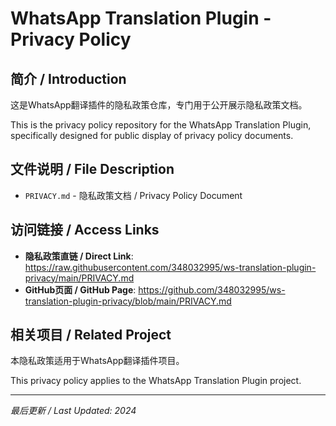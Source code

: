 # WhatsApp Translation Plugin - Privacy Policy

## 简介 / Introduction

这是WhatsApp翻译插件的隐私政策仓库，专门用于公开展示隐私政策文档。

This is the privacy policy repository for the WhatsApp Translation Plugin, specifically designed for public display of privacy policy documents.

## 文件说明 / File Description

- `PRIVACY.md` - 隐私政策文档 / Privacy Policy Document

## 访问链接 / Access Links

- **隐私政策直链 / Direct Link**: https://raw.githubusercontent.com/348032995/ws-translation-plugin-privacy/main/PRIVACY.md
- **GitHub页面 / GitHub Page**: https://github.com/348032995/ws-translation-plugin-privacy/blob/main/PRIVACY.md

## 相关项目 / Related Project

本隐私政策适用于WhatsApp翻译插件项目。

This privacy policy applies to the WhatsApp Translation Plugin project.

---

*最后更新 / Last Updated: 2024*
